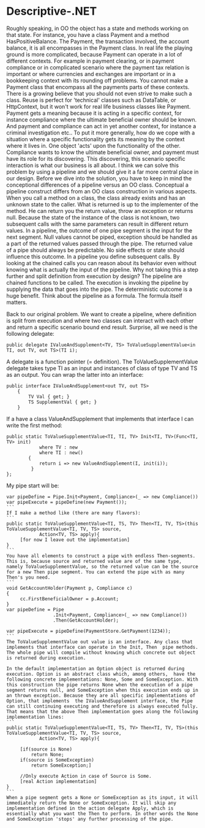 # Descriptive-.NET
Roughly speaking, in OO the object has a state and methods working on that state. For instance, you have a class Payment and a method HasPositiveBalance. The Payment, the transaction involved, the account balance, it is all encompasses in the Payment class.
In real life the playing ground is more complicated, because Payment can operate in a lot of different contexts. For example  in payment clearing, or in payment compliance or in complicated scenario where the payment tax relation is important or where currencies and exchanges are important or in a bookkeeping context with its rounding off problems. You cannot make a Payment class that encompass all the payments parts of these contexts. There is a growing believe that you should not even strive to make such a class. Reuse is perfect for 'technical' classes such as DataTable, or HttpContext, but it won't work for real life business classes like Payment.
Payment gets a meaning because it is acting in a specific context, for instance compliance  where the ultimate beneficial owner should be known. And payment and compliance can act in yet another context, for instance a criminal investigation etc..
To put it more generally, how do we cope with a situation where a specific functionality gets its meaning by the context where it lives in. One object 'acts' upon the functionality of the other. Compliance wants to know the ultimate beneficial owner, and payment must have its role for its discovering. This discovering, this scenario specific interaction is what our business is all about. I think we can solve this problem by using a pipeline and we should give it a far more central place in our design. Before we dive into the solution, you have to keep in mind the conceptional differences of a pipeline versus an OO class.
Conceptual a pipeline construct differs from an OO class construction in various aspects. When you call a method on a class, the class already exists and has an unknown state to the caller. What is returned is up to the implementer of the method. He can return you the return value, throw an exception or returns null. Because the state of the instance of the class is not known, two subsequent calls with the same parameters can result in different return values.
In a pipeline, the outcome of one pipe segment is the input for the next segment. Null values cannot be piped, exception should be handled as a part of the returned values passed through the pipe. The returned value of a pipe should always be predictable. No side effects or state should influence this outcome.
In a pipeline you define subsequent calls. By looking at the chained calls you can reason about its behavior even without knowing what is actually the input of the pipeline. Why not taking this a step further and split definition from execution by design? The pipeline are chained functions to be called. The execution is invoking the pipeline by supplying the data that goes into the pipe. The deterministic outcome is a huge benefit. Think about the pipeline as a formula. The formula itself matters.

Back to our original problem. We want to create a pipeline, where definition is split from execution and where two classes can interact with each other and return a specific scenario bound end result. Surprise, all we need is the following delegate:
```
public delegate IValueAndSupplement<TV, TS> ToValueSupplementValue<in TI, out TV, out TS>(TI i);
```
A delegate is a function pointer (= definition).  The ToValueSupplementValue delegate takes type TI as an input and  instances of class of type TV and TS as an output. You can wrap the latter into an interface:
```
public interface IValueAndSupplement<out TV, out TS>
    {
        TV Val { get; }
        TS SupplementVal { get; }
    }
```

If a have a class ValueAndSupplement that implements that interface I can write the first method:
```
public static ToValueSupplementValue<TI, TI, TV> Init<TI, TV>(Func<TI, TV> init)
            where TV : new
            where TI : new()
        {
            return i => new ValueAndSupplement(I, init(i));
         }
};
```
My pipe start will be:
````
var pipeDefine = Pipe.Init<Payment, Compliance>(_ => new Compliance())
var pipeExecute = pipeDefine(new Payment());
```
If I make a method like (there are many flavors):
```
public static ToValueSupplementValue<TI, TS, TV> Then<TI, TV, TS>(this ToValueSupplementValue<TI, TV, TS> source,
            Action<TV, TS> apply){
     [for now I leave out the implementation]
}
```
You have all elements to construct a pipe with endless Then-segments. This is, because source and returned value are of the same type, namely ToValueSupplementValue, so the returned value can be the source for a new Then pipe segment. You can extend the pipe with as many Then's you need.
```
void GetAccountHolder(Payment p, Compliance c)
{
     cc.FirstBeneficialOwner = p.Account;
}
var pipeDefine = Pipe
                 .Init<Payment, Compliance>(_ => new Compliance())
                 .Then(GetAccountHolder);

var pipeExecute = pipeDefine(PaymentStore.GetPayment(1234));
```
The ToValueSupplementValue out value is an interface. Any class that implements that interface can operate in the Init, Then  pipe methods. The whole pipe will compile without knowing which concrete out object is returned during execution. 

In the default implementation an Option object is returned during execution. Option is an abstract class which, among others,  have the following concrete implementations: None, Some and SomeException. With this construction the pipe returns None when the execution of a pipe segment returns null, and SomeException when this execution ends up in an thrown exception. Because they are all specific implementations of Option, that implements  the IValueAndSupplement interface, the Pipe can still continuing executing and therefore is always executed fully. That means that the above Then implementation goes along the following implementation lines:
```
public static ToValueSupplementValue<TI, TS, TV> Then<TI, TV, TS>(this ToValueSupplementValue<TI, TV, TS> source,
            Action<TV, TS> apply){

     [if(source is None)
         return None;
     if(source is SomeException)
         return SomeException;]

     //Only execute Action in case of Source is Some.
     [real Action implementation]
}
```     
When a pipe segment gets a None or SomeException as its input, it will immediately return the None or SomeException. It will skip any implementation defined in the action delegate Apply, which is essentially what you want the Then to perform. In other words the None and SomeException 'stops' any further processing of the pipe.
